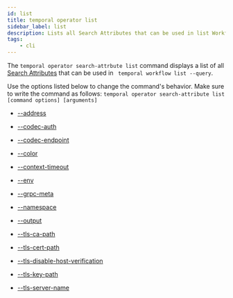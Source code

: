 ```yaml
---
id: list
title: temporal operator list
sidebar_label: list
description: Lists all Search Attributes that can be used in list Workflow Queries.
tags:
	- cli
---
```


The `temporal operator search-attrbute list` command displays a list of all [Search Attributes](/concepts/what-is-a-search-attribute) that can be used in ` temporal workflow list --query`.

Use the options listed below to change the command's behavior.
Make sure to write the command as follows:
`temporal operator search-attribute list [command options] [arguments]`

- [--address](/cmd-options/address)

- [--codec-auth](/cmd-options/codec-auth)

- [--codec-endpoint](/cmd-options/codec-endpoint)

- [--color](/cmd-options/color)

- [--context-timeout](/cmd-options/context-timeout)

- [--env](/cmd-options/env)

- [--grpc-meta](/cmd-options/grpc-meta)

- [--namespace](/cmd-options/namespace)

- [--output](/cmd-options/output)

- [--tls-ca-path](/cmd-options/tls-ca-path)

- [--tls-cert-path](/cmd-options/tls-cert-path)

- [--tls-disable-host-verification](/cmd-options/tls-disable-host-verification)

- [--tls-key-path](/cmd-options/tls-key-path)

- [--tls-server-name](/cmd-options/tls-server-name)

